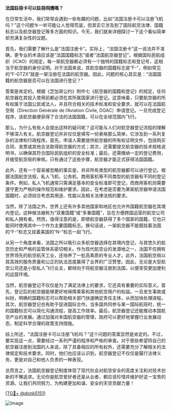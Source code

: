 **法国註冊卡可以註冊飛機嗎？**

在日常生活中，我们常常会遇到一些有趣的问题，比如“法国注册卡可以注册飞机吗？”这个问题乍一听可能让人觉得荒诞，但其实它涉及到了国际航空法律、国籍标志以及航空器登记等多方面的知识。今天，我们就来详细探讨一下这个看似简单却充满复杂性的议题。

首先，我们需要了解什么是“法国注册卡”。实际上，“法国注册卡”这一说法并不准确，更专业的术语应该是“法国国籍标志”或者“法国航空器登记”。根据国际民航组织（ICAO）的规定，每一架航空器都必须有一个独特的国籍标志和登记号，这相当于航空器的身份证明。对于法国来说，其航空器的国籍标志是“F-”，例如常见的“F-GTZX”就是一架注册在法国的航空器。因此，问题的核心其实是：“法国国籍的航空器是否可以在法国进行登记？”

答案是肯定的。根据《芝加哥公约》附件七《航空器的国籍和登记》的规定，任何航空器在其投入使用前都必须在其所属国家进行登记。这意味着，只要航空器的所有权属于法国公民或法人，并且符合相关的技术标准和安全要求，就可以在法国航空局（Direction Générale de l’Aviation Civile, DGAC）申请登记。一旦完成登记程序，该航空器便获得了合法的法国国籍，可以在全球范围内飞行。

那么，为什么有些人会提出这样的疑问呢？这可能与人们对航空器登记流程的理解不够深入有关。航空器登记并非仅仅是填写一份表格那么简单，它涉及到一系列复杂的法律和行政程序。首先，申请人需要提供航空器的所有权证明文件，包括购买合同、发票或其他合法取得航空器的方式；其次，还需要提交航空器的技术规格说明书，以确保其符合国际民航组织的安全标准；最后，还需缴纳一定的登记费用，并接受航空局的审核。只有通过了这些步骤，航空器才能正式获得法国国籍。

此外，还有一个容易被忽略的事实是，并非所有类型的航空器都可以进行登记。根据法国航空法规，私人飞机、公务机、商用客机等不同类型的航空器有不同的登记条件。例如，私人飞机通常只需满足基本的安全标准即可登记，而商用客机则需要遵守更为严格的操作规范和维护要求。因此，在考虑是否要为某架航空器申请法国国籍时，必须综合考虑其用途、性能以及相关法律法规的要求。

当然，除了法国之外，世界上还有许多其他国家和地区也允许外国籍航空器在其境内登记。这种做法被称为“双重国籍”或“多重国籍”，旨在方便跨国运营的航空公司和私人拥有者。然而，值得注意的是，即使航空器获得了多个国家的国籍，它也只能同时使用其中一个作为主要国籍标志。换句话说，一架航空器不能既挂着法国的“F-”标志又挂着美国的“N-”标志一起飞行。

从另一个角度来看，法国之所以吸引众多航空器选择在其境内登记，与其悠久的航空历史和严格的监管体系密切相关。作为现代航空业的发源地之一，法国不仅拥有世界领先的航空航天工业，还培养了一批高素质的专业人才。此外，法国航空局以其高效的服务质量和公正的执法态度赢得了业界的广泛赞誉。因此，无论是大型航空公司还是小型私人飞行业主，都倾向于将航空器注册到法国，以便享受更加便利的运营环境。

当然，航空器登记不仅仅是为了满足法律上的要求，它还具有重要的实际意义。首先，登记后的航空器能够更好地保障乘客和其他航空用户的权益。一旦发生事故或纠纷，明确的国籍标志可以帮助相关部门快速确定责任主体，从而加快处理进程。其次，航空器登记也有助于促进国际合作。当多国共同参与某一国际航班时，统一的国籍标志可以简化沟通流程，提高工作效率。最后，航空器登记还能推动本国航空产业的发展。通过加强对本国航空器的管理，政府可以更好地掌握行业发展动态，制定科学合理的政策支持措施。

综上所述，“法国注册卡可以注册飞机吗？”这个问题的答案显然是肯定的。不过，要实现这一点，需要经过一系列严谨的程序和严格的审查。对于那些希望将自己的航空器注册到法国的人来说，除了具备相应的所有权外，还需要充分了解相关的法律规定和技术要求。同时，他们也应该认识到，航空器登记不仅仅是履行法律义务，更是对自己和他人负责的一种表现。

总而言之，法国航空器登记制度体现了现代社会对航空安全的高度关注和对技术创新的不懈追求。无论你是航空爱好者还是从业者，都应该珍惜并维护好这一宝贵的资源。让我们共同努力，为构建更加和谐、安全的天空贡献力量！

[[TG💪+ @donk5151](https://t.me/s/donk5151)]

![Image](https://i.postimg.cc/rwNCRYN7/Snipaste-2025-04-30-17-27-05.png)